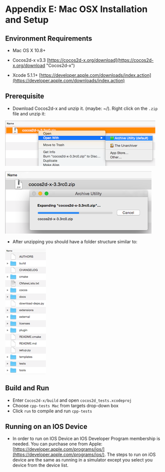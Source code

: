 # Appendix E: Mac OSX Installation and Setup

## Environment Requirements
* Mac OS X 10.8+

* Cocos2d-x v3.3 [https://cocos2d-x.org/download](https://cocos2d-x.org/download "Cocos2d-x")

* Xcode 5.1.1+ [https://developer.apple.com/downloads/index.action](https://developer.apple.com/downloads/index.action)

## Prerequisite
* Download Cocos2d-x and unzip it. (maybe: ~/). Right click on the `.zip` file
and unzip it:

![](D-img/unzip.png "")

![](D-img/unzipping.png "")

* After unzipping you should have a folder structure similar to:

![](D-img/contents.png "")

## Build and Run
* Enter `Cocos2d-x/build` and open `cocos2d_tests.xcodeproj`
* Choose `cpp-tests Mac` from targets drop-down box  
* Click `run` to compile and run `cpp-tests`

## Running on an IOS Device
* In order to run on IOS Device an IOS Developer Program membership is needed.
You can purchase one from Apple: [https://developer.apple.com/programs/ios/](https://developer.apple.com/programs/ios/).
The steps to run on iOS device are the same as running in a simulator except you
select you device from the device list.
